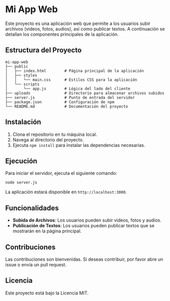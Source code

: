 # Mi App Web

Este proyecto es una aplicación web que permite a los usuarios subir archivos (videos, fotos, audios), así como publicar textos. A continuación se detallan los componentes principales de la aplicación.

## Estructura del Proyecto

```
mi-app-web
├── public
│   ├── index.html        # Página principal de la aplicación
│   ├── styles
│   │   └── main.css      # Estilos CSS para la aplicación
│   └── scripts
│       └── app.js        # Lógica del lado del cliente
├── uploads               # Directorio para almacenar archivos subidos
├── server.js             # Punto de entrada del servidor
├── package.json          # Configuración de npm
└── README.md             # Documentación del proyecto
```

## Instalación

1. Clona el repositorio en tu máquina local.
2. Navega al directorio del proyecto.
3. Ejecuta `npm install` para instalar las dependencias necesarias.

## Ejecución

Para iniciar el servidor, ejecuta el siguiente comando:

```
node server.js
```

La aplicación estará disponible en `http://localhost:3000`.

## Funcionalidades

- **Subida de Archivos**: Los usuarios pueden subir videos, fotos y audios.
- **Publicación de Textos**: Los usuarios pueden publicar textos que se mostrarán en la página principal.

## Contribuciones

Las contribuciones son bienvenidas. Si deseas contribuir, por favor abre un issue o envía un pull request.

## Licencia

Este proyecto está bajo la Licencia MIT.